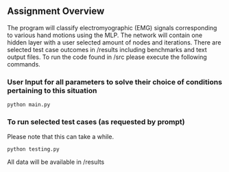 ## Assignment Overview

The program will classify electromyographic (EMG) signals corresponding to various hand motions using the MLP. The network will contain one hidden layer with a user selected amount of nodes and iterations. There are selected test case outcomes in /results including benchmarks and text output files. To run the code found in /src please execute the following commands.

### User Input for all parameters to solve their choice of conditions pertaining to this situation
```
python main.py
```

### To run selected test cases (as requested by prompt)
Please note that this can take a while.

```
python testing.py
```

All data will be available in /results